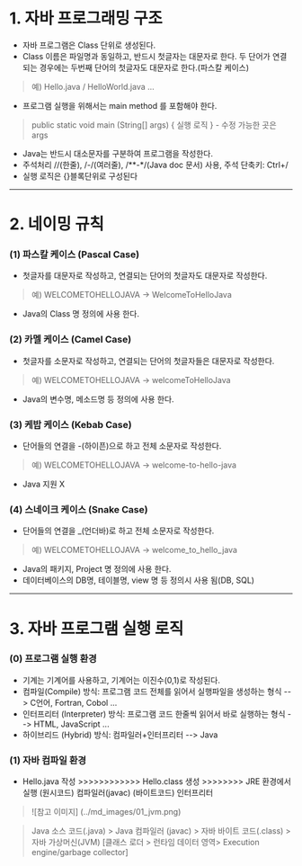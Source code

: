 # 1. 자바 프로그래밍 구조
- 자바 프로그램은 Class 단위로 생성된다.
- Class 이름은 파일명과 동일하고, 반드시 첫글자는 대문자로 한다. 두 단어가 연결되는 경우에는 두번째 단어의 첫글자도 대문자로 한다.(파스칼 케이스)
> 예) Hello.java / HelloWorld.java ...
- 프로그램 실행을 위해서는 main method 를 포함해야 한다.
> public static void main (String[] args) { 실행 로직 }  -  수정 가능한 곳은 args
- Java는 반드시 대소문자를 구분하여 프로그램을 작성한다.
- 주석처리 //(한줄), /*-*/(여러줄), /**-*/(Java doc 문서) 사용, 주석 단축키: Ctrl+/
- 실행 로직은 {}블록단위로 구성된다

***

# 2. 네이밍 규칙
### (1) 파스칼 케이스 (Pascal Case)
- 첫글자를 대문자로 작성하고, 연결되는 단어의 첫글자도 대문자로 작성한다.
> 예) WELCOMETOHELLOJAVA -> WelcomeToHelloJava
- Java의 Class 명 정의에 사용 한다.

### (2) 카멜 케이스 (Camel Case)
- 첫글자를 소문자로 작성하고, 연결되는 단어의 첫글자들은 대문자로 작성한다.
> 예) WELCOMETOHELLOJAVA -> welcomeToHelloJava
- Java의 변수명, 메소드명 등 정의에 사용 한다.

### (3) 케밥 케이스 (Kebab Case)
- 단어들의 연결을 -(하이픈)으로 하고 전체 소문자로 작성한다.
> 예) WELCOMETOHELLOJAVA -> welcome-to-hello-java
- Java 지원 X

### (4) 스네이크 케이스 (Snake Case) 
- 단어들의 연결을 _(언더바)로 하고 전체 소문자로 작성한다.
> 예) WELCOMETOHELLOJAVA -> welcome_to_hello_java
- Java의 패키지, Project 명 정의에 사용 한다.
- 데이터베이스의 DB명, 테이블명, view 명 등 정의시 사용 됨(DB, SQL)

***

# 3. 자바 프로그램 실행 로직
### (0) 프로그램 실행 환경
- 기계는 기계어를 사용하고, 기계어는 이진수(0,1)로 작성된다.
- 컴파일(Compile) 방식: 프로그램 코드 전체를 읽어서 실행파일을 생성하는 형식 --> C언어, Fortran, Cobol ...
- 인터프리터 (Interpreter) 방식: 프로그램 코드 한줄씩 읽어서 바로 실행하는 형식 --> HTML, JavaScript ...  
- 하이브리드 (Hybrid) 방식: 컴파일러+인터프리터 --> Java

### (1) 자바 컴파일 환경
- Hello.java 작성 >>>>>>>>>>>> Hello.class 생성 >>>>>>>> JRE 환경에서 실행
  (원시코드)		 컴파일러(javac)		(바이트코드)	 인터프리터

>![참고 이미지] (../md_images/01_jvm.png)


> Java 소스 코드(.java) > Java 컴파일러 (javac) > 자바 바이트 코드(.class) > 자바 가상머신(JVM) [클래스 로더 > 런타임 데이터 영역> Execution engine/garbage collector]

 
